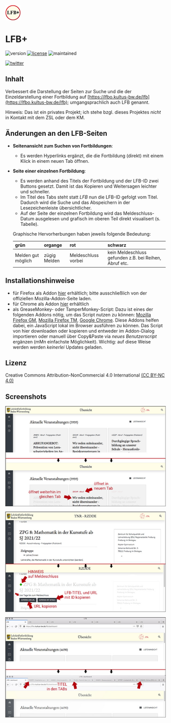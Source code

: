 ![logo](chrome_firefox/icons/lfbPlusIcon-48.png)
# LFB+
![version](https://img.shields.io/badge/version-2.1-blue) [![license](https://img.shields.io/badge/license-CC%20BY--NC%204.0-green)](https://creativecommons.org/licenses/by-nc/4.0/) ![maintained](https://img.shields.io/badge/maintained%3F-yes-lightgreen?style=flat)

[![twitter](https://img.shields.io/badge/@MrDoubleH-1DA1F2?style=flat&logo=twitter&logoColor=white)](https://twitter.com/MrDoubleH)

## Inhalt
Verbessert die Darstellung der Seiten zur Suche und die der Einzeldarstellung einer Fortbildung auf [https://lfbo.kultus-bw.de/lfb](https://lfbo.kultus-bw.de/lfb); umgangsprachlich auch LFB genannt.

Hinweis: Das ist ein privates Projekt; ich stehe bzgl. dieses Projektes _nicht_ in Kontakt mit dem ZSL oder dem KM.


## Änderungen an den LFB-Seiten
- **Seitenansicht zum Suchen von Fortbildungen**:
    - Es werden Hyperlinks ergänzt, die die Fortbildung (direkt) mit einem Klick in einem neuen Tab öffnen.
- **Seite einer einzelnen Fortbildung**:
    - Es werden anhand des Titels der Fortbildung und der LFB-ID zwei Buttons gesetzt. Damit ist das Kopieren und Weitersagen leichter und schneller.
    - Im Titel des Tabs steht statt _LFB_ nun die LFB-ID gefolgt vom Titel. Dadurch wird die Suche und das Abspeichern in der Lesezeichenleiste übersichtlicher.
    - Auf der Seite der einzelnen Fortbildung wird das Meldeschluss-Datum ausgelesen und grafisch im oberen Teil direkt visualisert (s. Tabelle).

    Graphische Hervorherbungen haben jeweils folgende Bedeutung:

    | grün                | organge       | rot                                     | schwarz                     |
    |-------------------- |-------------- |---------------------------------------  |---------------------------- |
    | Melden gut möglich  | zügig Melden  | Meldeschluss vorbei                     | kein Meldeschluss gefunden z.B. bei Reihen, Abruf etc.   |

## Installationshinweise
- für Firefox als Addon [hier](https://addons.mozilla.org/en-US/firefox/addon/lfb/) erhältlich; bitte ausschließlich von der offiziellen Mozilla-Addon-Seite laden.
- für Chrome als Addon [hier](https://chrome.google.com/webstore/detail/lfb%2B/bfmkdejboikhkccmdpdaojchaeojgnam) erhältlich
- als GreaseMonkey- oder TamperMonkey-Script: Dazu ist eines der folgenden Addons nötig, um das Script nutzen zu können: [Mozilla Firefox GM](https://addons.mozilla.org/de/firefox/addon/greasemonkey/), [Mozilla Firefox TM](https://addons.mozilla.org/de/firefox/addon/tampermonkey/?utm_source=addons.mozilla.org&utm_medium=referral&utm_content=search), [Google Chrome](https://chrome.google.com/webstore/detail/tampermonkey/dhdgffkkebhmkfjojejmpbldmpobfkfo?hl=de). Diese Addons helfen dabei, ein JavaScript lokal im Browser ausführen zu können. Das Script von hier downloaden oder kopieren und entweder im Addon-Dialog importieren oder manuell über Copy&Paste via _neues Benutzerscript_ ergänzen (mMn einfachste Möglichkeit). Wichtig: auf diese Weise werden werden _keinerlei_ Updates geladen.

## Lizenz
Creative Commons Attribution-NonCommercial 4.0 International [(CC BY-NC 4.0) ](https://creativecommons.org/licenses/by-nc/4.0/)

## Screenshots
![Suchseite](screenshots/640x400/lfbPlus_screenshot_search.jpg)

![Seite einer FoBi](screenshots/640x400/lfbPlus_screenshot_single.jpg)

![Titel der einzelnen Seiten](screenshots/640x400/lfbPlus_screenshot_title.jpg)
